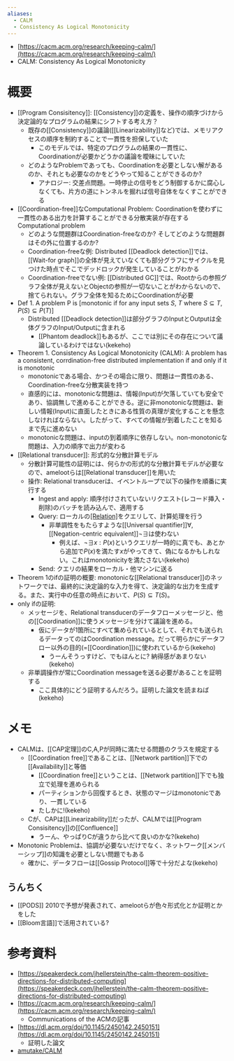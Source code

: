 ```yaml
---
aliases:
  - CALM
  - Consistency As Logical Monotonicity
---
```


- [https://cacm.acm.org/research/keeping-calm/](https://cacm.acm.org/research/keeping-calm/)
- CALM: Consistency As Logical Monotonicity
# 概要
- [[Program Consisitency]]: [[Consistency]]の定義を、操作の順序づけから決定論的なプログラムの結果にシフトする考え方？
	- 既存の[[Consistency]]の議論([[Linearizability]]など)では、メモリアクセスの順序を制約することで一貫性を担保していた
		- このモデルでは、特定のプログラムの結果の一貫性に、Coordinationが必要かどうかの議論を曖昧にしていた
	- どのようなProblemであっても、Coordinationを必要としない解があるのか、それとも必要なのかをどうやって知ることができるのか?
		- アナロジー: 交差点問題。一時停止の信号をどう制御するかに腐心しなくても、片方の道にトンネルを掘れば信号自体をなくすことができる
- [[Coordination-free]]なComputational Problem: Coordinationを使わずに一貫性のある出力を計算することができる分散実装が存在するComputational problem
	- どのような問題群はCoordination-freeなのか? そしてどのような問題群はその外に位置するのか?
	- Coordination-freeな例: Distributed [[Deadlock detection]]では、[[Wait-for graph]]の全体が見えていなくても部分グラフにサイクルを見つけた時点でそこでデッドロックが発生していることがわかる
	- Coordination-freeでない例:  [[Distributed GC]]では、Rootからの参照グラフ全体が見えないとObjectの参照が一切ないことがわからないので、捨てられない。グラフ全体を知るためにCoordinationが必要
- Def 1. A problem P is [monotonic if for any input sets $S$, $T$ where $S \subseteq T$, $P(S) \subseteq P(T)$]
	- Distributed [[Deadlock detection]]は部分グラフのInputとOutputは全体グラフのInput/Outputに含まれる
		- [[Phantom deadlock]]もあるが、ここでは別にその存在について議論しているわけではない(kekeho)
- Theorem 1. Consistency As Logical Monotonicity (CALM): A problem has a consistent, corrdination-free distributed implementation if and only if it is monotonic
	- monotonicである場合、かつその場合に限り、問題は一貫性のある、Coordination-freeな分散実装を持つ
	- 直感的には、monotonicな問題は、情報(Input)が欠落していても安全であり、協調無しで進めることができる。逆に非monotonicな問題は、新しい情報(Input)に直面したときにある性質の真理が変化することを懸念しなければならない。したがって、すべての情報が到着したことを知るまで先に進めない
	- monotonicな問題は、inputの到着順序に依存しない。non-monotonicな問題は、入力の順序で出力が変わる
- [[Relational transducer]]: 形式的な分散計算モデル
	- 分散計算可能性の証明には、何らかの形式的な分散計算モデルが必要なので、amelootらは[[Relational transducer]]を用いた
	- 操作: Relational transducerは、イベントループで以下の操作を順番に実行する
		- Ingest and apply: 順序付けされていないリクエスト(レコード挿入・削除)のバッチを読み込んで、適用する
		- Query: ローカルの[[Relation]](レコードの集合)をクエリして、計算処理を行う
			- 非単調性をもたらすような[[Universal quantifier]]$\forall$, [[Negation-centric equivalent]]$\neg\exists$は使わない
				- 例えば、$\neg\exists x : P(x)$というクエリが一時的に真でも、あとから追加で$P(x)$を満たす$x$がやってきて、偽になるかもしれない。これはmonotonicityを満たさない(kekeho)
		- Send: クエリの結果をローカル・他マシンに送る
- Theorem 1のifの証明の概要: monotonicな[[Relational transducer]]のネットワークでは、最終的に決定論的な入力を得て、決定論的な出力を生成する。また、実行中の任意の時点において、$P(S) \subseteq T(S)$。
- only ifの証明:
	- メッセージを、Relational transducerのデータフローメッセージと、他の[[Coordination]]に使うメッセージを分けて議論を進める。
		- 仮にデータが1箇所にすべて集められているとして、それでも送られるデータってのはCoordination message。だって明らかにデータフロー以外の目的(=[[Coordination]])に使われているから(kekeho)
			- うーんそうっすけど、でもほんとに? 納得感があまりない(kekeho)
	- 非単調操作が常にCoordination messageを送る必要があることを証明する
		- ここ具体的にどう証明するんだろう。証明した論文を読まねば(kekeho)

# メモ
- CALMは、[[CAP定理]]のC,A,Pが同時に満たせる問題のクラスを規定する
	- [[Coordination free]]であることは、[[Network partition]]下での[[Availability]]と等価
		- [[Coordination free]]ということは、[[Network partition]]下でも独立で処理を進められる
		- パーティションから回復するとき、状態のマージはmonotonicであり、一貫している
		- たしかに!(kekeho)
	- Cが、CAPは[[Linearizability]]だったが、CALMでは[[Program Consisitency]]の[[Confluence]]
		- うーん、やっぱりCが違うから比べて良いのかな?(kekeho)
- Monotonic Problemは、協調が必要ないだけでなく、ネットワーク[[メンバーシップ]]の知識を必要としない問題でもある
	- 確かに、データフローは[[Gossip Protocol]]等で十分だよな(kekeho)

## うんちく
- [[PODS]] 2010で予想が発表されて、amelootらが色々形式化とか証明とかをした
- [[Bloom言語]]で活用されている?

# 参考資料
- [https://speakerdeck.com/jhellerstein/the-calm-theorem-positive-directions-for-distributed-computing](https://speakerdeck.com/jhellerstein/the-calm-theorem-positive-directions-for-distributed-computing)
- [https://cacm.acm.org/research/keeping-calm/](https://cacm.acm.org/research/keeping-calm/)
	- Communications of the ACMの記事
- [https://dl.acm.org/doi/10.1145/2450142.2450151](https://dl.acm.org/doi/10.1145/2450142.2450151)
	- 証明した論文
- [amutake/CALM](https://scrapbox.io/amutake/CALM)